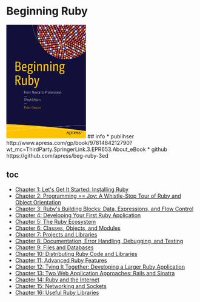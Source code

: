 # Beginning Ruby

<!-- toc orderedList:0 depthFrom:1 depthTo:6 -->
<!-- tocstop -->
<img src="cover.png" alt="" height="300">
## info
* publihser http://www.apress.com/gp/book/9781484212790?wt_mc=ThirdParty.SpringerLink.3.EPR653.About_eBook
* github https://github.com/apress/beg-ruby-3ed

## toc
* [Chapter 1: Let's Get It Started: Installing Ruby](Ch01_Lets_Get_It_Started_Installing_Ruby.md)
* [Chapter 2: Programming == Joy: A Whistle-Stop Tour of Ruby and Object Orientation](Ch02_Programming_Joy_A_Whistle-Stop_Tour_of_Ruby_and_Object_Orientation.md)
* [Chapter 3: Ruby's Building Blocks: Data, Expressions, and Flow Control](Ch03_Rubys_Building_Blocks_Data_Expressions_and_Flow_Control.md)
* [Chapter 4: Developing Your First Ruby Application](Ch04_Developing_Your_First_Ruby_Application.md)
* [Chapter 5: The Ruby Ecosystem](Ch05_The_Ruby_Ecosystem.md)
* [Chapter 6: Classes, Objects, and Modules](Ch06_Classes_Objects_and_Modules.md)
* [Chapter 7: Projects and Libraries](Ch07_Projects_and_Libraries.md)
* [Chapter 8: Documentation, Error Handling, Debugging, and Testing](Ch08_Documentation_Error_Handling_Debugging_and_Testing.md)
* [Chapter 9: Files and Databases](Ch09_Files_and_Databases.md)
* [Chapter 10: Distributing Ruby Code and Libraries](Ch10_Distributing_Ruby_Code_and_Libraries.md)
* [Chapter 11: Advanced Ruby Features](Ch11_Advanced_Ruby_Features.md)
* [Chapter 12: Tying It Together: Developing a Larger Ruby Application](Ch12_Tying_It_Together_Developing_a_Larger_Ruby_Application.md)
* [Chapter 13: Two Web Application Approaches: Rails and Sinatra](Ch13_Two_Web_Application_Approaches_Rails_and_Sinatra.md)
* [Chapter 14: Ruby and the Internet](Ch14_Ruby_and_the_Internet.md)
* [Chapter 15: Networking and Sockets](Ch15_Networking_and_Sockets.md)
* [Chapter 16: Useful Ruby Libraries](Ch16_Useful_Ruby_Libraries.md)